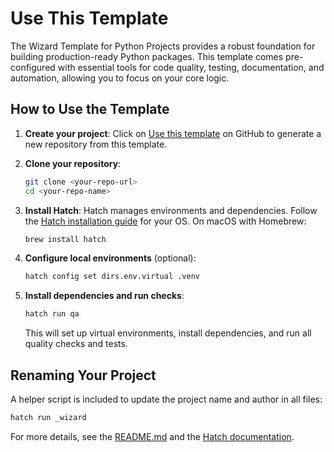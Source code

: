 # Use This Template

The Wizard Template for Python Projects provides a robust foundation for building production-ready Python packages. This template comes pre-configured with essential tools for code quality, testing, documentation, and automation, allowing you to focus on your core logic.

## How to Use the Template

1. **Create your project**: Click on [Use this template](https://github.com/new?template_name=wizard-template&template_owner=fschuch) on GitHub to generate a new repository from this template.

1. **Clone your repository**:

   ```zsh
   git clone <your-repo-url>
   cd <your-repo-name>
   ```

1. **Install Hatch**: Hatch manages environments and dependencies. Follow the [Hatch installation guide](https://hatch.pypa.io/latest/install/) for your OS. On macOS with Homebrew:

   ```zsh
   brew install hatch
   ```

1. **Configure local environments** (optional):

   ```zsh
   hatch config set dirs.env.virtual .venv
   ```

1. **Install dependencies and run checks**:

   ```zsh
   hatch run qa
   ```

   This will set up virtual environments, install dependencies, and run all quality checks and tests.

## Renaming Your Project

A helper script is included to update the project name and author in all files:

```zsh
hatch run _wizard
```

For more details, see the [README.md](../README.md) and the [Hatch documentation](https://hatch.pypa.io/).
